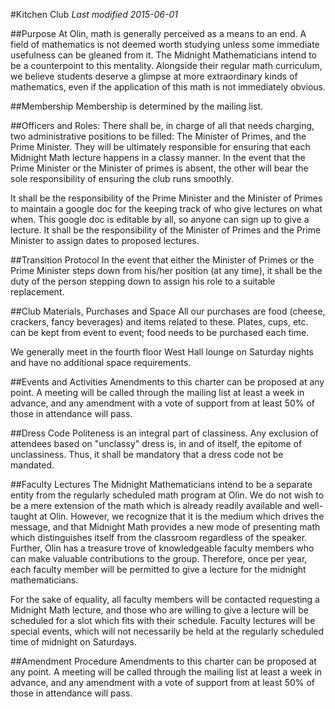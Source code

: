 #Kitchen Club
*Last modified 2015-06-01*

##Purpose
At Olin, math is generally perceived as a means to an end. A field of mathematics is not deemed worth studying unless some immediate usefulness can be gleaned from it. The Midnight Mathematicians intend to be a counterpoint to this mentality. Alongside their regular math curriculum, we believe students deserve a glimpse at more extraordinary kinds of mathematics, even if the application of this math is not immediately obvious.

##Membership
Membership is determined by the mailing list.

##Officers and Roles:
There shall be, in charge of all that needs charging, two administrative positions to be filled: The Minister of Primes, and the Prime Minister. They will be ultimately responsible for ensuring that each Midnight Math lecture happens in a classy manner. In the event that the Prime Minister or the Minister of primes is absent, the other will bear the sole responsibility of ensuring the club runs smoothly. 

It shall be the responsibility of the Prime Minister and the Minister of Primes to maintain a google doc for the keeping track of who give lectures on what when.  This google doc is editable by all, so anyone can sign up to give a lecture. It shall be the responsibility of the Minister of Primes and the Prime Minister to assign dates to proposed lectures.

##Transition Protocol
In the event that either the Minister of Primes or the Prime Minister steps down from his/her position (at any time), it shall be the duty of the person stepping down to assign his role to a suitable replacement.

##Club Materials, Purchases and Space
All our purchases are food (cheese, crackers, fancy beverages) and items related to these. Plates, cups, etc. can be kept from event to event; food needs to be purchased each time.

We generally meet in the fourth floor West Hall lounge on Saturday nights and have no additional space requirements.

##Events and Activities
Amendments to this charter can be proposed at any point. A meeting will be called through the mailing list at least a week in advance, and any amendment with a vote of support from at least 50% of those in attendance will pass.

##Dress Code
Politeness is an integral part of classiness. Any exclusion of attendees based on "unclassy" dress is, in and of itself, the epitome of unclassiness. Thus, it shall be mandatory that a dress code not be mandated.

##Faculty Lectures
The Midnight Mathematicians intend to be a separate entity from the regularly scheduled math program at Olin. We do not wish to be a mere extension of the math which is already readily available and well-taught at Olin. However, we recognize that it is the medium which drives the message, and that Midnight Math provides a new mode of presenting math which distinguishes itself from the classroom regardless of the speaker. Further, Olin has a treasure trove of knowledgeable faculty members who can make valuable contributions to the group. Therefore, once per year, each faculty member will be permitted to give a lecture for the midnight mathematicians.

For the sake of equality, all faculty members will be contacted requesting a Midnight Math lecture, and those who are willing to give a lecture will be scheduled for a slot which fits with their schedule. Faculty lectures will be special events, which will not necessarily be held at the regularly scheduled time of midnight on Saturdays.

##Amendment Procedure
Amendments to this charter can be proposed at any point. A meeting will be called through the mailing list at least a week in advance, and any amendment with a vote of support from at least 50% of those in attendance will pass.
